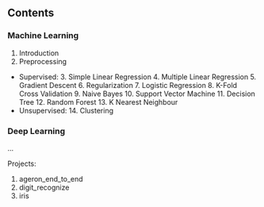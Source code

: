 
## Contents

### Machine Learning
1. Introduction
2. Preprocessing
- Supervised:
    3. Simple Linear Regression
    4. Multiple Linear Regression
    5. Gradient Descent
    6. Regularization
    7. Logistic Regression
    8. K-Fold Cross Validation
    9. Naive Bayes
    10. Support Vector Machine
    11. Decision Tree
    12. Random Forest
    13. K Nearest Neighbour
- Unsupervised:
    14. Clustering

### Deep Learning
...

Projects:
1. ageron_end_to_end
2. digit_recognize
3. iris
